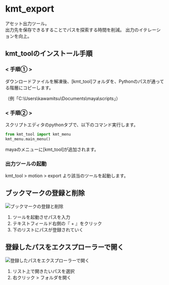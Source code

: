 # kmt_export
アセット出力ツール。<br>
出力先を保存できるすることでパスを探索する時間を削減。
出力のイテレーションを向上。

## kmt_toolのインストール手順
### < 手順① >
ダウンロードファイルを解凍後、[kmt_tool]フォルダを、Pythonのパスが通ってる階層にコピーします。

（例「C:\Users\kawamitsu\Documents\maya\scripts」）

### < 手順② >
スクリプトエディタのpythonタブで、以下のコマンド実行します。

```python
from kmt_tool import kmt_menu
kmt_menu.main_menu()
```

mayaのメニューに[kmt_tool]が追加されます。

### 出力ツールの起動

kmt_tool > motion > export より該当のツールを起動します。

## ブックマークの登録と削除
![ブックマークの登録と削除](https://user-images.githubusercontent.com/69702777/167282847-75476e83-9b8b-41e5-a73b-096461738d22.gif)

1. ツールを起動させパスを入力
2. テキストフィールド右側の『 + 』をクリック
3. 下のリストにパスが登録されていく

## 登録したパスをエクスプローラーで開く

![登録したパスをエクスプローラーで開く](https://user-images.githubusercontent.com/69702777/167283705-0501d227-5673-4552-b559-82d7de186bde.gif)

1. リスト上で開きたいパスを選択
2. 右クリック > フォルダを開く